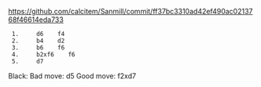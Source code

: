 
https://github.com/calcitem/Sanmill/commit/ff37bc3310ad42ef490ac0213768f46614eda733

```
 1.     d6    f4
 2.     b4    d2
 3.     b6    f6
 4.     b2xf6    f6
 5.     d7    
```

Black: 
Bad move: d5
Good move: f2xd7